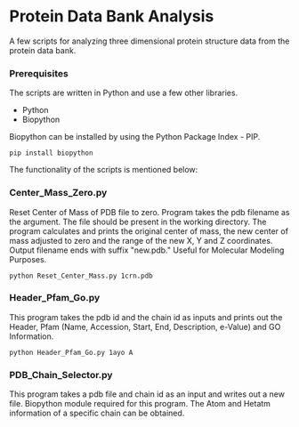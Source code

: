# Protein Data Bank Analysis

A few scripts for analyzing three dimensional protein structure data from the protein data bank.

### Prerequisites

The scripts are written in Python and use a few other libraries.

* Python
* Biopython

Biopython can be installed by using the Python Package Index - PIP.

```
pip install biopython
```

The functionality of the scripts is mentioned below:

### Center_Mass_Zero.py
Reset Center of Mass of PDB file to zero. Program takes the pdb filename as the argument.
The file should be present in the working directory.
The program calculates and prints the original center of mass, the new center of mass adjusted to zero and the range of the new X, Y and Z coordinates. Output filename ends with suffix "new.pdb." Useful for Molecular Modeling Purposes.
```
python Reset_Center_Mass.py 1crn.pdb
```

### Header_Pfam_Go.py
This program takes the pdb id and the chain id as inputs and prints out the Header, Pfam (Name, Accession, Start, End, Description, e-Value) and GO Information.
```
python Header_Pfam_Go.py 1ayo A
```

### PDB_Chain_Selector.py
This program takes a pdb file and chain id as an input and writes out a new file. Biopython module required for this program. The Atom and Hetatm information of a specific chain can be obtained.
```python Chain_Select.py 1ayo A
```
